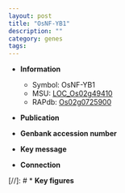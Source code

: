 ```yaml
---
layout: post
title: "OsNF-YB1"
description: ""
category: genes
tags: 
---
```


* **Information**  
    + Symbol: OsNF-YB1  
    + MSU: [LOC_Os02g49410](http://rice.uga.edu/cgi-bin/ORF_infopage.cgi?orf=LOC_Os02g49410)  
    + RAPdb: [Os02g0725900](http://rapdb.dna.affrc.go.jp/viewer/gbrowse_details/irgsp1?name=Os02g0725900)  

* **Publication**  

* **Genbank accession number**  

* **Key message**  

* **Connection**  

[//]: # * **Key figures**  


